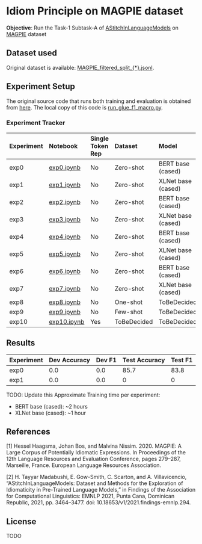# Idiom Principle on MAGPIE dataset

**Objective**: Run the Task-1 Subtask-A of [AStitchInLanguageModels](https://github.com/H-TayyarMadabushi/AStitchInLanguageModels#task-1-idiomaticity-detection) on [MAGPIE](https://github.com/hslh/magpie-corpus) dataset

## Dataset used
Original dataset is available: [MAGPIE_filtered_split_{*}.jsonl](https://github.com/hslh/magpie-corpus).

## Experiment Setup
The original source code that runs both training and evaluation is obtained from [here](https://github.com/H-TayyarMadabushi/AStitchInLanguageModels/blob/main/Dataset/Task2/Utils/run_glue_f1_macro.py). The local copy of this code is [run_glue_f1_macro.py](./exp_helpers/run_glue_f1_macro.py).

### Experiment Tracker

| Experiment | Notebook | Single Token Rep | Dataset  | Model | Context | Status |
|:-----------|:---------|:-----------------|:---------|:------|:--------|:-------|
| exp0 | [exp0.ipynb](./notebooks//exp0.ipynb) | No | Zero-shot | BERT base (cased) | No | On Going |
| exp1 | [exp1.ipynb](./notebooks//exp1.ipynb) | No | Zero-shot | XLNet base (cased) | Yes | On Going | 
| exp2 | [exp2.ipynb](./notebooks//exp2.ipynb) | No | Zero-shot | BERT base (cased) | Previous 2 | TODO |
| exp3 | [exp3.ipynb](./notebooks//exp3.ipynb) | No | Zero-shot | XLNet base (cased) | Previous 2 | TODO |
| exp4 | [exp4.ipynb](./notebooks//exp4.ipynb) | No | Zero-shot | BERT base (cased) | Next 2 | TODO |
| exp5 | [exp5.ipynb](./notebooks//exp5.ipynb) | No | Zero-shot | XLNet base (cased) | Next 2 | TODO |
| exp6 | [exp6.ipynb](./notebooks//exp6.ipynb) | No | Zero-shot | BERT base (cased) | All Context | TODO |
| exp7 | [exp7.ipynb](./notebooks//exp7.ipynb) | No | Zero-shot | XLNet base (cased) | All Context | TODO |
| exp8 | [exp8.ipynb](./notebooks//exp8.ipynb) | No | One-shot | ToBeDecided | ToBeDecided | TODO |
| exp9 | [exp9.ipynb](./notebooks//exp9.ipynb) | No | Few-shot | ToBeDecided | ToBeDecided | TODO |
| exp10 | [exp10.ipynb](./notebooks//exp10.ipynb) | Yes | ToBeDecided | ToBeDecided | ToBeDecided | TODO |

## Results

| Experiment | Dev Accuracy | Dev F1 | Test Accuracy | Test F1 |
|:-----------|:-------------|:-------|:--------------|:--------|
| exp0 | 0.0 | 0.0 | 85.7 | 83.8 |
| exp1 | 0.0 | 0.0 | 0 | 0 |


TODO: Update this
Approximate Training time per experiment:
- BERT base (cased): ~2 hours
- XLNet base (cased): ~1 hour


## References
[1] Hessel Haagsma, Johan Bos, and Malvina Nissim. 2020. MAGPIE: A Large Corpus of Potentially Idiomatic Expressions. In Proceedings of the 12th Language Resources and Evaluation Conference, pages 279–287, Marseille, France. European Language Resources Association.

[2] H. Tayyar Madabushi, E. Gow-Smith, C. Scarton, and A. Villavicencio, “AStitchInLanguageModels: Dataset and Methods for the Exploration of Idiomaticity in Pre-Trained Language Models,” in Findings of the Association for Computational Linguistics: EMNLP 2021, Punta Cana, Dominican Republic, 2021, pp. 3464–3477. doi: 10.18653/v1/2021.findings-emnlp.294.

## License
TODO